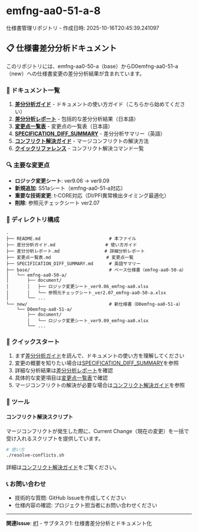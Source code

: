 # emfng-aa0-51-a-8
仕様書管理リポジトリ - 作成日時: 2025-10-16T20:45:39.241097

## 📋 仕様書差分分析ドキュメント

このリポジトリには、emfng-aa0-50-a（base）からD0emfng-aa0-51-a（new）への仕様書変更の差分分析結果が含まれています。

### 📖 ドキュメント一覧

1. **[差分分析ガイド](./差分分析ガイド.md)** - ドキュメントの使い方ガイド（こちらから始めてください）
2. **[差分分析レポート](./差分分析レポート.md)** - 包括的な差分分析結果（日本語）
3. **[変更点一覧表](./変更点一覧表.md)** - 変更点の一覧表（日本語）
4. **[SPECIFICATION_DIFF_SUMMARY](./SPECIFICATION_DIFF_SUMMARY.md)** - 差分分析サマリー（英語）
5. **[コンフリクト解決ガイド](./CONFLICT_RESOLUTION.md)** - マージコンフリクトの解決方法
6. **[クイックリファレンス](./QUICK_REFERENCE.md)** - コンフリクト解決コマンド一覧

### 🔍 主要な変更点

- **ロジック変更シート**: ver9.06 → ver9.09
- **新規追加**: S51aシート（emfng-aa0-51-a対応）
- **重要な技術変更**: t-CORE対応（DI/PFI異常検出タイミング最適化）
- **削除**: 参照元チェックシート ver2.07

### 📂 ディレクトリ構成

```
.
├── README.md                          # 本ファイル
├── 差分分析ガイド.md                   # 使い方ガイド
├── 差分分析レポート.md                 # 詳細分析レポート
├── 変更点一覧表.md                     # 変更点一覧
├── SPECIFICATION_DIFF_SUMMARY.md      # 英語サマリー
├── base/                              # ベース仕様書（emfng-aa0-50-a）
│   └── emfng-aa0-50-a/
│       ├── document/
│       │   ├── ロジック変更シート_ver9.06_emfng-aa0.xlsx
│       │   └── 参照元チェックシート_ver2.07_emfng-aa0-50-a.xlsx
│       └── ...
└── new/                               # 新仕様書（D0emfng-aa0-51-a）
    └── D0emfng-aa0-51-a/
        ├── document/
        │   └── ロジック変更シート_ver9.09_emfng-aa0.xlsx
        └── ...
```

### 🚀 クイックスタート

1. まず[差分分析ガイド](./差分分析ガイド.md)を読んで、ドキュメントの使い方を理解してください
2. 変更の概要を知りたい場合は[SPECIFICATION_DIFF_SUMMARY](./SPECIFICATION_DIFF_SUMMARY.md)を参照
3. 詳細な分析結果は[差分分析レポート](./差分分析レポート.md)を確認
4. 具体的な変更項目は[変更点一覧表](./変更点一覧表.md)で確認
5. マージコンフリクトの解決が必要な場合は[コンフリクト解決ガイド](./CONFLICT_RESOLUTION.md)を参照

### 🔧 ツール

#### コンフリクト解決スクリプト

マージコンフリクトが発生した際に、Current Change（現在の変更）を一括で受け入れるスクリプトを提供しています。

```bash
# 使い方
./resolve-conflicts.sh
```

詳細は[コンフリクト解決ガイド](./CONFLICT_RESOLUTION.md)をご覧ください。

### 📞 お問い合わせ

- 技術的な質問: GitHub Issueを作成してください
- 仕様内容の確認: プロジェクト担当者にお問い合わせください

---

**関連Issue**: [#1](../../issues/1) - サブタスク1: 仕様書差分分析とドキュメント化
